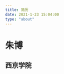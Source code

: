 ```yaml
---
title: 简历
date: 2021-1-23 15:04:00
type: "about"
---
```

# 朱博  <img scr="https://ss1.bdstatic.com/70cFvXSh_Q1YnxGkpoWK1HF6hhy/it/u=765565717,1590312462&fm=26&gp=0.jpg">
## 西京学院
